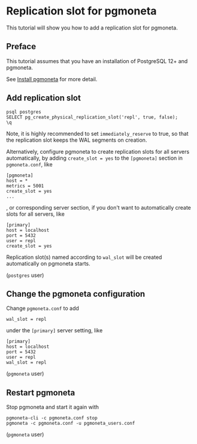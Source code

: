 # Replication slot for pgmoneta

This tutorial will show you how to add a replication slot for pgmoneta.

## Preface

This tutorial assumes that you have an installation of PostgreSQL 12+ and pgmoneta.

See [Install pgmoneta](https://github.com/pgmoneta/pgmoneta/blob/main/doc/tutorial/01_install.md)
for more detail.

## Add replication slot

```
psql postgres
SELECT pg_create_physical_replication_slot('repl', true, false);
\q
```
Note, it is highly recommended to set `immediately_reserve` to true, 
so that the replication slot keeps the WAL segments on creation.

Alternatively, configure pgmoneta to create replication slots for all servers automatically, 
by adding `create_slot = yes` to the `[pgmoneta]` section in `pgmoneta.conf`, like
```
[pgmoneta]
host = *
metrics = 5001
create_slot = yes
...
```
, or corresponding server section, if you don't want to automatically create slots for all servers, like
```
[primary]
host = localhost
port = 5432
user = repl
create_slot = yes
```

Replication slot(s) named according to `wal_slot` will be created automatically on pgmoneta starts.

(`postgres` user)

## Change the pgmoneta configuration

Change `pgmoneta.conf` to add

```
wal_slot = repl
```

under the `[primary]` server setting, like

```
[primary]
host = localhost
port = 5432
user = repl
wal_slot = repl
```

(`pgmoneta` user)

## Restart pgmoneta

Stop pgmoneta and start it again with

```
pgmoneta-cli -c pgmoneta.conf stop
pgmoneta -c pgmoneta.conf -u pgmoneta_users.conf
```

(`pgmoneta` user)
